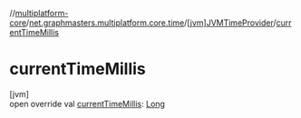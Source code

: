 //[multiplatform-core](../../../index.md)/[net.graphmasters.multiplatform.core.time](../index.md)/[[jvm]JVMTimeProvider](index.md)/[currentTimeMillis](current-time-millis.md)

# currentTimeMillis

[jvm]\
open override val [currentTimeMillis](current-time-millis.md): [Long](https://kotlinlang.org/api/latest/jvm/stdlib/kotlin/-long/index.html)
